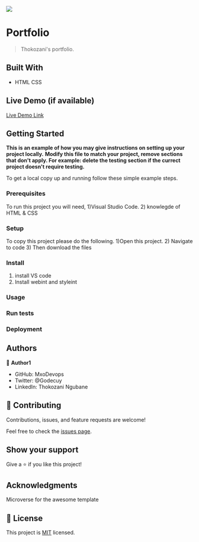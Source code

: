 ![](https://img.shields.io/badge/Microverse-blueviolet)

# Portfolio

> Thokozani's portfolio.


## Built With

- HTML CSS


## Live Demo (if available)

[Live Demo Link](https://livedemo.com)


## Getting Started

**This is an example of how you may give instructions on setting up your project locally.**
**Modify this file to match your project, remove sections that don't apply. For example: delete the testing section if the currect project doesn't require testing.**


To get a local copy up and running follow these simple example steps.

### Prerequisites
To run this project you will need, 1)Visual Studio Code. 2) knowlegde of HTML & CSS

### Setup
To copy this project please do the following. 1)Open this project. 2) Navigate to code 3) Then download the files

### Install
1) install VS code
2) Install webint and styleint

### Usage

### Run tests

### Deployment



## Authors

👤 **Author1**

- GitHub: MxoDevops
- Twitter: @Godecuy
- LinkedIn: Thokozani Ngubane



## 🤝 Contributing

Contributions, issues, and feature requests are welcome!

Feel free to check the [issues page](../../issues/).

## Show your support

Give a ⭐️ if you like this project!

## Acknowledgments

Microverse for the awesome template

## 📝 License

This project is [MIT](./MIT.md) licensed.
